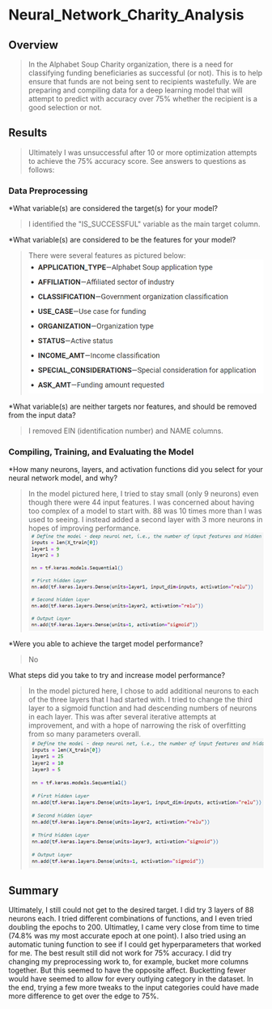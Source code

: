# Neural_Network_Charity_Analysis

## Overview
>In the Alphabet Soup Charity organization, there is a need for classifying funding beneficiaries as successful (or not).  This is to help ensure that funds are not being sent to recipients wastefully.  We are preparing and compiling data for a deep learning model that will attempt to predict with accuracy over 75% whether the recipient is a good selection or not.

## Results
>Ultimately I was unsuccessful after 10 or more optimization attempts to achieve the 75% accuracy score.  See answers to questions as follows:

### Data Preprocessing
*What variable(s) are considered the target(s) for your model?
> I identified the "IS_SUCCESSFUL" variable as the main target column.

*What variable(s) are considered to be the features for your model?
> There were several features as pictured below:
     ![Features](Resources/Features.png)

*What variable(s) are neither targets nor features, and should be removed from the input data?
> I removed EIN (identification number) and NAME columns.

### Compiling, Training, and Evaluating the Model
*How many neurons, layers, and activation functions did you select for your neural network model, and why?
>In the model pictured here, I tried to stay small (only 9 neurons) even though there were 44 input features.  I was concerned about having too complex of a model to start with.  88 was 10 times more than I was used to seeing. I instead added a second layer with 3 more neurons in hopes of improving performance. 
     ![Original Model](Resources/Model1.png)

*Were you able to achieve the target model performance?
>No

What steps did you take to try and increase model performance?
>In the model pictured here, I chose to add additional neurons to each of the three layers that I had started with. I tried to change the third layer to a sigmoid function and had descending numbers of neurons in each layer.  This was after several iterative attempts at improvement, and with a hope of narrowing the risk of overfitting from so many parameters overall.
     ![Optimization Attempt](Resources/Model.png)

## Summary
Ultimately, I still could not get to the desired target.  I did try 3 layers of 88 neurons each.  I tried different combinations of functions, and I even tried doubling the epochs to 200.  Ultimatley, I came very close from time to time (74.8% was my most accurate epoch at one point).  I also tried using an automatic tuning function to see if I could get hyperparameters that worked for me. The best result still did not work for 75% accuracy.  I did try changing my preprocessing work to, for example, bucket more columns together.  But this seemed to have the opposite affect.  Bucketting fewer would have seemed to allow for every outlying category in the dataset.  In the end, trying a few more tweaks to the input categories could have made more difference to get over the edge to 75%. 